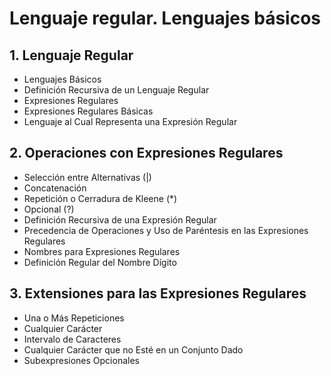 # Lenguaje regular. Lenguajes básicos

## 1. Lenguaje Regular
   - Lenguajes Básicos
   - Definición Recursiva de un Lenguaje Regular
   - Expresiones Regulares
   - Expresiones Regulares Básicas
   - Lenguaje al Cual Representa una Expresión Regular

## 2. Operaciones con Expresiones Regulares
   - Selección entre Alternativas (|)
   - Concatenación
   - Repetición o Cerradura de Kleene (*)
   - Opcional (?)
   - Definición Recursiva de una Expresión Regular
   - Precedencia de Operaciones y Uso de Paréntesis en las Expresiones Regulares
   - Nombres para Expresiones Regulares
   - Definición Regular del Nombre Dígito

## 3. Extensiones para las Expresiones Regulares
   - Una o Más Repeticiones
   - Cualquier Carácter
   - Intervalo de Caracteres
   - Cualquier Carácter que no Esté en un Conjunto Dado
   - Subexpresiones Opcionales
